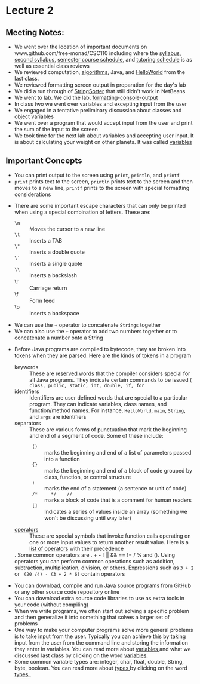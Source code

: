 <!DOCTYPE html>
<html>
<head>
</head>
<body>
<h1> Lecture 2 </h1>
<h2> Meeting Notes: </h2>
<ul>
	<li> We went over the location of important documents on www.github.com/free-monad/CSC110 including where the <a href="https://github.com/free-monad/CSC110/blob/master/course-documents/syllabus-CSC110-Fall-2019.pdf">syllabus</a>, <a href="https://github.com/free-monad/CSC110/blob/master/course-documents/syllabus.md">second syllabus</a>, <a href="https://github.com/free-monad/CSC110/blob/master/course-documents/semester-schedule.md">semester course schedule</a>, and <a href="https://github.com/free-monad/CSC110/blob/master/course-documents/Fall-2019-Tutoring-Schedule.pdf">tutoring schedule</a> is as well as essential class reviews </li>
	<li> We reviewed computation, <a href="https://github.com/free-monad/CSC110/blob/master/reviews/algorithms.md">algorithms</a>, Java, and <a href="https://github.com/free-monad/CSC110/blob/master/labs/hello-world.md">HelloWorld</a> from the last class. </li>
	<li> We reviewed formatting screen output in preparation for the day's lab</li>
	<li> We did a run through of <a href="https://github.com/PeterAdamson/CS2043-StringSorter">StringSorter</a> that still didn't work in NetBeans </li>
	<li> We went to lab. We did the lab, <a href="https://github.com/free-monad/CSC110/blob/master/labs/formatting-console-output.md">formatting-console-output</a> </li>
	<li> In class two we went over variables and excepting input from the user </li>
	<li> We engaged in a tentative preliminary discussion about classes and object variables </li>
	<li> We went over a program that would accept input from the user and print the sum of the input to the screen </li>
	<li> We took time for the next lab about variables and accepting user input. It is about calculating your weight on other planets. It was called <a href="https://github.com/free-monad/CSC110/blob/master/labs/variables.md">variables</a> </li>
</ul>
<h2> Important Concepts </h2>
<ul>
	<li> You can print output to the screen using <code>print</code>, <code>println</code>, and <code>printf</code> </li>
	<li> <code>print</code> prints text to the screen, <code>println</code> prints text to the screen and then moves to a new line, <code>printf</code> prints to the screen with special formatting considerations</li>
	<li> 
			<p>There are some important escape characters that can only be printed when using a special combination of letters. These are:</p>
			<dl>
				<dt><code>\n</code></dt>
				<dd>Moves the cursor to a new line</dd>
				<dt><code>\t</code></dt>
				<dd>Inserts a TAB</dd>
				<dt><code>\"</code></dt>
				<dd>Inserts a double quote</dd>
				<dt><code>\'</code></dt>
				<dd>Inserts a single quote</dd>
				<dt><code>\\</code></dt>
				<dd>Inserts a backslash</dd>
				<dt>\r</dt>
				<dd>Carriage return</dd>
				<dt>\f</dt>
				<dd>Form feed</dd>
				<dt>\b</dt>
				<dd>Inserts a backspace</dd>
			</dl>
	</li>
	<li> We can use the + operator to concatenate <code>Strings</code> together</li>
	<li> We can also use the <code>+</code> operator to add two numbers together or to concatenate a number onto a String </li>
	<li>
		<p> Before Java programs are compiled to bytecode, they are broken into tokens when they are parsed. Here are the kinds of tokens in a program </p>
		<dl>
			<dt> keywords </dt>
			<dd> These are <a href="https://github.com/free-monad/CSC110/blob/master/reviews/cheatsheets/java-keywords.md">reserved words</a> that the compiler considers special for all Java programs. They indicate certain commands to be issued (<code> class, public, static, int, double, if, for</code></dd>
			<dt> identifiers </dt>
			<dd> Identifiers are user defined words that are special to a particular program. They can indicate variables, class names, and function/method names. For instance, <code>HelloWorld</code>, <code>main</code>, <code>String</code>, and <code>args</code> are identifiers
 </dd>
			<dt> separators </dt>
			<dd> These are various forms of punctuation that mark the beginning and end of a segment of code. Some of these include:
				<dl>
					<dt><code> ()</code> </dt>
					<dd> marks the beginning and end of a list of parameters passed into a function </dd>
					<dt><code> {} </code> </dt>
					<dd> marks the beginning and end of a block of code grouped by class, function, or control structure</dd>
					<dt><code> ;</code> </dt>
					<dd> marks the end of a statement (a sentence or unit of code) </dd>
					<dt> <code> /*     */    // </code> </dt>
					<dd> marks a block of code that is a comment for human readers</dd>
					<dt> <code> []</code></dt>
					<dd> Indicates a series of values inside an array (something we won't be discussing until way later)</dd>
				</dl>
			</dd>
			<dt> <a href="https://github.com/free-monad/CSC110/blob/master/reviews/operators.md">operators</a> </dt>
			<dd>These are special symbols that invoke function calls operating on one or more input values to return another result value. Here is a <a href="https://github.com/free-monad/CSC110/blob/master/reviews/cheatsheets/operator-precedence.md">list of operators</a> with their precedence</dd>. Some common operators are . + - ! || && == != / % and (). Using operators you can perform common operations such as addition, subtraction, multiplication, division, or others. Expressions such as <code>3 + 2</code> or <code> (20 /4) - (3 + 2 * 6)</code> contain operators</dd>
		</dl>
	<li> You can download, compile and run Java source programs from GitHub or any other source code repository online </li>
	<li> You can download extra source code libraries to use as extra tools in your code (without compiling)</li>
	<li> When we write programs, we often start out solving a specific problem and then generalize it into something that solves a larger set of problems </li>
	<li> One way to make your computer programs solve more general problems is to take input from the user. Typically you can achieve this by taking input from the user from the command line and storing the information they enter in variables. You can read more about <a href="https://github.com/free-monad/CSC110/blob/master/reviews/variables.md"> variables </a> and what we discussed last class by clicking on the word <a href="https://github.com/free-monad/CSC110/blob/master/reviews/variables.md">variables</a>.</li> 	
	<li> Some common variable types are: integer, char, float, double, String, byte, boolean. You can read more about <a href="https://github.com/free-monad/CSC110/blob/master/reviews/types.md"> types </a> by clicking on the word <a href="https://github.com/free-monad/CSC110/blob/master/reviews/types.md"> types </a>.</li>
</ul>
</body>
</html>
